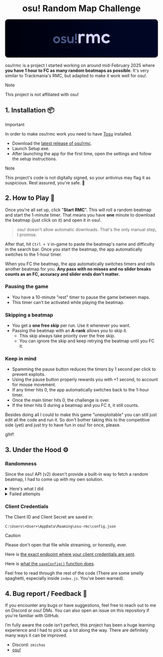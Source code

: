 <div align=center>

# osu! Random Map Challenge
</div>
<div align=center>
<img src='public/osu-rmc-card.png'>
</div>

osu!rmc is a project I started working on around mid-February 2025 where **you have 1 hour to FC as many random beatmaps as possible**. It's very similar to Trackmania's RMC, but adapted to make it work well for osu!.

> [!NOTE]
> This project is not affiliated with osu!

## 1. Installation 📦

> [!IMPORTANT]
> In order to make osu!rmc work you need to have [Tosu](https://tosu.app) installed.
* Download the [latest release of osu!rmc](https://github.com/michaelcalb/osu-rmc/releases).
* Launch Setup.exe.
* After launching the app for the first time, open the settings and follow the setup instructions.

> [!NOTE]
> This project's code is not digitally signed, so your antivirus may flag it as suspicious. Rest assured, you're safe. 🙏

## 2. How to Play 🎲

Once you're all set up, click "**Start RMC**". This will roll a random beatmap and start the 1-minute timer.
That means you have **one** minute to download the beatmap (just click on it) and open it in osu!.
> osu! doesn't allow automatic downloads. That's the only manual step, I promise.

After that, hit `Ctrl + V` in-game to paste the beatmap's name and difficulty in the search bar. Once you start the beatmap, the app automatically switches to the 1-hour timer.

When you FC the beatmap, the app automatically switches timers and rolls another beatmap for you.
**Any pass with no misses and no slider breaks counts as an FC, accuracy and slider ends don't matter.**

### Pausing the game
- You have a 10-minute "rest" timer to pause the game between maps.
- This timer can't be activated while playing the beatmap.

### Skipping a beatmap
- You get a **one free skip** per run. Use it whenever you want.
- Passing the beatmap with an **A-rank** allows you to skip it.
  - This skip always take priority over the free skip.
  - You can ignore the skip and keep retrying the beatmap until you FC it.
 
### Keep in mind
- Spamming the pause button reduces the timers by 1 second per click to prevent exploits.
- Using the pause button properly rewards you with +1 second, to account for mouse movement.
- If any timer hits 0, the app automatically switches back to the 1-hour timer.
- Once the main timer hits 0, the challenge is over.
- If the timer hits 0 during a beatmap and you FC it, it still counts.

Besides doing all I could to make this game "unexploitable" you can still just edit all the code and run it. So don't bother taking this to the competitive side (yet) and just try to have fun in osu! for once, please.

glhf!

## 3. Under the Hood ⚙️

### Randomness
Since the osu! API (v2) doesn't provide a built-in way to fetch a random beatmap, I had to come up with my own solution.
<details>
<summary>Here's what I did</summary>
osu! defines 13 genres for beatmaps, and each beatmapset must be assigned exactly one. Two of these are "Unspecified" and "Other", so it's unlikely new genres will be added.
  
That said, my code randomly selects a genre ID between 1-14 (excluding 8, which is skipped for some reason ¯\\\_(ツ)\_/¯), and randomly chooses to sort the results either ascending (oldest first) or descending (newest first).
  
The `/beatmapsets/search` endpoint is limited to 200 pages with 50 results (beatmapsets) per page, meaning you can retrieve up to 10,000 beatmapsets per genre. Since sorting can be done in both directions, that gives a theoretical limit of 20,000 beatmapsets per genre (13x = 260,000). For context, there are currently around [50,000 ranked beatmapsets](https://status.ppy.sh/).

As expected, not all genres fill all 200 pages (in fact, none do based on my rough testing), and requesting a non-existing page results in an error. To prevent that, the code performs a quick binary search to find the last valid page for the selected genre, picks a random valid page and then selects a random beatmapset from it. The difficulty is also randomly chosen.

> I'm open for other ideas, feel free to hmu.

</details>
<details>
<summary>Failed attempts</summary>
  
- [x] GET `/beatmapsets/search` `{g: 0, s: 'ranked'}`
> The API limits search results, leaving a gap of some years, so it's not possible to fetch all ranked beatmapset at once (which is completely reasonable).

- [x] GET `/beatmapsets/search` `{g: 0, s: 'ranked', sort: rankedDesc, page: 1}`
> Use the newest ranked beatmapset ID as a limiter and picking a random number to get a beatmapset. Terrible idea, no explanation needed.
</details>

### Client Credentials
The Client ID and Client Secret are saved in:
  
```
C:\Users\<User>\AppData\Roaming\osu-rmc\config.json
```

> [!CAUTION]
> Please don't open that file while streaming, or honestly, ever.

Here is [the exact endpoint where your client credentials are sent](https://github.com/michaelcalb/osu-rmc/blob/main/server.js#L28).

Here is [what the `saveConfig()` function does](https://github.com/michaelcalb/osu-rmc/blob/main/config.js#L36).

Feel free to read through the rest of the code (There are some smelly spaghetti, especially inside `index.js`. You've been warned).

## 4. Bug report / Feedback 🐛
If you encounter any bugs or have suggestions, feel free to reach out to me on Discord or osu! DMs. You can also open an issue on this repository if you're familiar with GitHub.

I’m fully aware the code isn’t perfect, this project has been a huge learning experience and I had to pick up a lot along the way. There are definitely many ways it can be improved.

<!--
<details>
<summary>todo</summary>
  
- [ ] Bot
- [ ] Leaderboards
- [ ] Filters
- [ ] RMS

</details>
-->

- Discord: `zmichas`
- [osu!](https://osu.ppy.sh/users/13955247)
